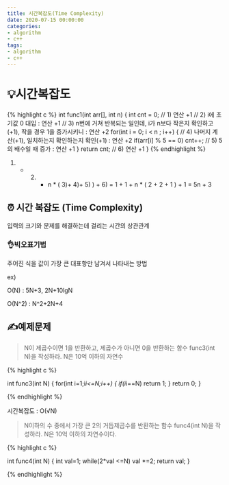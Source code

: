 ```yaml
---
title: 시간복잡도(Time Complexity)
date: 2020-07-15 00:00:00
categories:
- algorithm
- c++
tags:
- algorithm
- c++
---
```


# 💡시간복잡도

{% highlight c %}
int func1(int arr[], int n) {
	int cnt = 0; // 1) 연산 +1 
  // 2) i에 초기값 0 대입 : 연산 +1
  // 3) n번에 거쳐 반복되는 일인데, i가 n보다 작은지 확인하고(+1), 작을 경우 1을 증가시키니 : 연산 +2
	for(int i = 0; i < n ; i++) { 
    // 4) 나머지 계산(+1), 일치하는지 확인하는지 확인(+1) : 연산 +2
		if(arr[i] % 5 == 0) cnt++; // 5) 5의 배수일 때 증가 : 연산 +1
	}
	return cnt; // 6) 연산 +1
}
{% endhighlight %}

1) + 2) + n * ( 3)+ 4)+ 5) ) + 6) = 1 + 1 + n * ( 2 + 2 + 1  ) + 1 = 5n + 3

## ⏰ 시간 복잡도 (Time Complexity)

입력의 크기와 문제를 해결하는데 걸리는 시간의 상관관계

### 👌빅오표기법

 주어진 식을 값이 가장 큰 대표항만 남겨서 나타내는 방법

 ex)

O(N) : 5N+3, 2N+10lgN

O(N^2) : N^2+2N+4

## ✍️예제문제

> N이 제곱수이면 1을 반환하고, 제곱수가 아니면 0을 반환하는 함수 func3(int N)을 작성하라. N은 10억 이하의 자연수

{% highlight c %}

int func3(int N) {
    for(int i=1;i*i<=N;i++) {
        if(i*i==N) return 1;
    }
    return 0;
}

{% endhighlight %}

시간복잡도 : O(√N)

> N이하의 수 중에서 가장 큰 2의 거듭제곱수를 반환하는 함수 func4(int N)을 작성하라. N은 10억 이하의 자연수이다.

{% highlight c %}

int func4(int N) {
    int val=1;
    while(2*val <=N) val *=2;
    return val;
}

{% endhighlight %}
